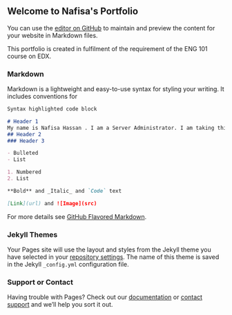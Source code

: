 ## Welcome to Nafisa's Portfolio

You can use the [editor on GitHub](https://github.com/nafisahh/nafisahh.github.io/edit/master/README.md) to maintain and preview the content for your website in Markdown files.

This portfolio is created in fulfilment of the requirement of the ENG 101 course on EDX.

### Markdown

Markdown is a lightweight and easy-to-use syntax for styling your writing. It includes conventions for

```markdown
Syntax highlighted code block

# Header 1
My name is Nafisa Hassan . I am a Server Administrator. I am taking this course to improve my writing skills.
## Header 2
### Header 3

- Bulleted
- List

1. Numbered
2. List

**Bold** and _Italic_ and `Code` text

[Link](url) and ![Image](src)
```

For more details see [GitHub Flavored Markdown](https://guides.github.com/features/mastering-markdown/).

### Jekyll Themes

Your Pages site will use the layout and styles from the Jekyll theme you have selected in your [repository settings](https://github.com/nafisahh/nafisahh.github.io/settings). The name of this theme is saved in the Jekyll `_config.yml` configuration file.

### Support or Contact

Having trouble with Pages? Check out our [documentation](https://help.github.com/categories/github-pages-basics/) or [contact support](https://github.com/contact) and we’ll help you sort it out.
